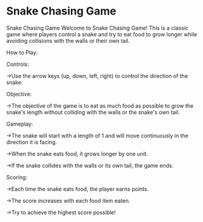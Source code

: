# Snake Chasing Game

Snake Chasing Game
Welcome to Snake Chasing Game! This is a classic game where players control a snake and try to eat food to grow longer while avoiding collisions with the walls or their own tail.

How to Play:

Controls:

->Use the arrow keys (up, down, left, right) to control the direction of the snake.

Objective:

->The objective of the game is to eat as much food as possible to grow the snake's length without colliding with the walls or the snake's own tail.

Gameplay:

->The snake will start with a length of 1 and will move continuously in the direction it is facing.

->When the snake eats food, it grows longer by one unit.

->If the snake collides with the walls or its own tail, the game ends.

Scoring:

->Each time the snake eats food, the player earns points.

->The score increases with each food item eaten.

->Try to achieve the highest score possible!
